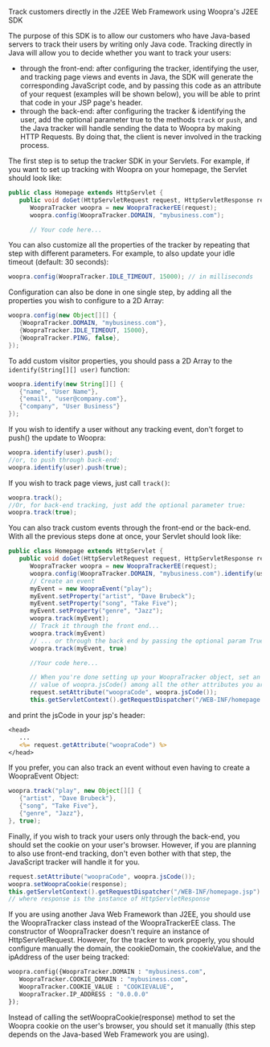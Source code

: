 Track customers directly in the J2EE Web Framework using Woopra's J2EE SDK

The purpose of this SDK is to allow our customers who have Java-based servers to track their users by writing only Java code. Tracking directly in Java will allow you to decide whether you want to track your users:
- through the front-end: after configuring the tracker, identifying the user, and tracking page views and events in Java, the SDK will generate the corresponding JavaScript code, and by passing this code as an attribute of your request (examples will be shown below), you will be able to print that code in your JSP page's header.
- through the back-end: after configuring the tracker & identifying the user, add the optional parameter true to the methods <code>track</code> or <code>push</code>, and the Java tracker will handle sending the data to Woopra by making HTTP Requests. By doing that, the client is never involved in the tracking process.

The first step is to setup the tracker SDK in your Servlets. For example, if you want to set up tracking with Woopra on your homepage, the Servlet should look like:

``` java
public class Homepage extends HttpServlet {
   public void doGet(HttpServletRequest request, HttpServletResponse response) {
      WoopraTracker woopra = new WoopraTrackerEE(request);
      woopra.config(WoopraTracker.DOMAIN, "mybusiness.com");

      // Your code here...

```
You can also customize all the properties of the tracker by repeating that step with different parameters. For example, to also update your idle timeout (default: 30 seconds):
``` java
woopra.config(WoopraTracker.IDLE_TIMEOUT, 15000); // in milliseconds
```
Configuration can also be done in one single step, by adding all the properties you wish to configure to a 2D Array:
``` java
woopra.config(new Object[][] {
   {WoopraTracker.DOMAIN, "mybusiness.com"},
   {WoopraTracker.IDLE_TIMEOUT, 15000},
   {WoopraTracker.PING, false},
});
```
To add custom visitor properties, you should pass a 2D Array to the <code>identify(String[][] user)</code> function:
``` java
woopra.identify(new String[][] {
   {"name", "User Name"},
   {"email", "user@company.com"},
   {"company", "User Business"}
});
```
If you wish to identify a user without any tracking event, don't forget to push() the update to Woopra:
``` java
woopra.identify(user).push();
//or, to push through back-end:
woopra.identify(user).push(true);
```
If you wish to track page views, just call <code>track()</code>:
``` java
woopra.track();
//Or, for back-end tracking, just add the optional parameter true:
woopra.track(true);
```
You can also track custom events through the front-end or the back-end. With all the previous steps done at once, your Servlet should look like:
``` java
public class Homepage extends HttpServlet {
   public void doGet(HttpServletRequest request, HttpServletResponse response) {
      WoopraTracker woopra = new WoopraTrackerEE(request);
      woopra.config(WoopraTracker.DOMAIN, "mybusiness.com").identify(user).track();
      // Create an event
      myEvent = new WoopraEvent("play");
      myEvent.setProperty("artist", "Dave Brubeck");
      myEvent.setProperty("song", "Take Five");
      myEvent.setProperty("genre", "Jazz");
      woopra.track(myEvent);
      // Track it through the front end...
      woopra.track(myEvent)
      // ... or through the back end by passing the optional param True
      woopra.track(myEvent, true)

      //Your code here...

      // When you're done setting up your WoopraTracker object, set an attribute containing the
      // value of woopra.jsCode() among all the other attributes you are passing to the jsp:
      request.setAttribute("woopraCode", woopra.jsCode());
      this.getServletContext().getRequestDispatcher("/WEB-INF/homepage.jsp").forward(request, response);
```
and print the jsCode in your jsp's header:
``` jsp
<head>
   ...
   <%= request.getAttribute("woopraCode") %>
</head>
```
If you prefer, you can also track an event without even having to create a WoopraEvent Object:
``` java
woopra.track("play", new Object[][] {
   {"artist", "Dave Brubeck"},
   {"song", "Take Five"},
   {"genre", "Jazz"},
}, true);
```
Finally, if you wish to track your users only through the back-end, you should set the cookie on your user's browser. However, if you are planning to also use front-end tracking, don't even bother with that step, the JavaScript tracker will handle it for you.
``` java
request.setAttribute("woopraCode", woopra.jsCode());
woopra.setWoopraCookie(response);
this.getServletContext().getRequestDispatcher("/WEB-INF/homepage.jsp").forward(request, response);
// where response is the instance of HttpServletResponse
```
If you are using another Java Web Framework than J2EE, you should use the WoopraTracker class instead of the WoopraTrackerEE class. The constructor of WoopraTracker doesn't require an instance of HttpServletRequest. However, for the tracker to work properly, you should configure manually the domain, the cookieDomain, the cookieValue, and the ipAddress of the user being tracked:
``` python
woopra.config({WoopraTracker.DOMAIN : "mybusiness.com",
   WoopraTracker.COOKIE_DOMAIN : "mybusiness.com",
   WoopraTracker.COOKIE_VALUE : "COOKIEVALUE",
   WoopraTracker.IP_ADDRESS : "0.0.0.0"
});
```
Instead of calling the setWoopraCookie(response) method to set the Woopra cookie on the user's browser, you should set it manually (this step depends on the Java-based Web Framework you are using).
